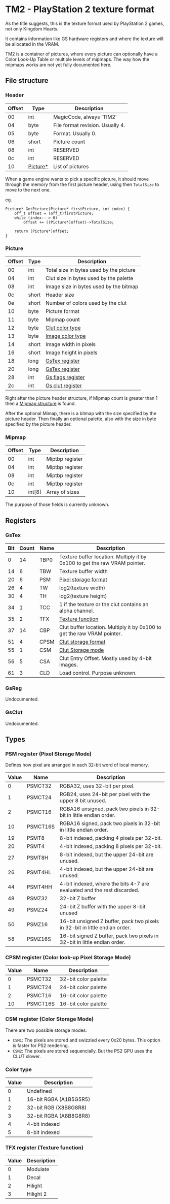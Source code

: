 # TM2 - PlayStation 2 texture format

As the title suggests, this is the texture format used by PlayStation 2 games, not only Kingdom Hearts.

It contains information like GS hardware registers and where the texture will be allocated in the VRAM.

TM2 is a container of pictures, where every picture can optionally have a Color Look-Up Table or multiple levels of mipmaps. The way how the mipmaps works are not yet fully documented here.

## File structure

### Header

| Offset | Type  | Description
|--------|-------|------------
| 00     | int   | MagicCode, always 'TIM2'
| 04     | byte  | File format revision. Usually 4.
| 05     | byte  | Format. Usually 0.
| 06     | short | Picture count
| 08     | int   | RESERVED
| 0c     | int   | RESERVED
| 10     | [Picture*](#picture) | List of pictures

When a game engine wants to pick a specific picture, it should move through the memory from the first picture header, using then `TotalSize` to move to the next one.

eg.
```
Picture* GetPicture(Picture* firstPicture, int index) {
    off_t offset = (off_t)firstPicture;
    while (index-- > 0)
        offset += ((Picture*)offset)->TotalSize;

    return (Picture*)offset;
}
```

### Picture

| Offset | Type  | Description
|--------|-------|------------
| 00     | int   | Total size in bytes used by the picture
| 04     | int   | Clut size in bytes used by the palette
| 08     | int   | Image size in bytes used by the bitmap
| 0c     | short | Header size
| 0e     | short | Number of colors used by the clut
| 10     | byte  | Picture format
| 11     | byte  | Mipmap count
| 12     | byte  | [Clut color type](#color-type)
| 13     | byte  | [Image color type](#color-type)
| 14     | short | Image width in pixels
| 16     | short | Image height in pixels
| 18     | long  | [GsTex register](#gstex)
| 20     | long  | [GsTex register](#gstex)
| 28     | int   | [Gs flags register](#gsreg)
| 2c     | int   | [Gs clut register](#gsclut)

Right after the picture header structure, if Mipmap count is greater than 1 then a [Mipmap structure](#mipmap) is found.

After the optional Mimap, there is a bitmap with the size specified by the picture header. Then finally an optional palette, also with the size in byte specified by the picture header.

### Mipmap

| Offset | Type  | Description
|--------|-------|------------
| 00     | int   | Miptbp register
| 04     | int   | Miptbp register
| 08     | int   | Miptbp register
| 0c     | int   | Miptbp register
| 10     | int[8] | Array of sizes

The purpose of those fields is currently unknown.

## Registers

### GsTex

| Bit | Count | Name | Description
|-----|-------|------|------------
| 0   | 14    | TBP0 | Texture buffer location. Multiply it by 0x100 to get the raw VRAM pointer.
| 14  | 6     | TBW  | Texture buffer width
| 20  | 6     | PSM  | [Pixel storage format](#psm-register-pixel-storage-mode)
| 26  | 4     | TW   | log2(texture width)
| 30  | 4     | TH   | log2(texture height)
| 34  | 1     | TCC  | 1 if the texture or the clut contains an alpha channel.
| 35  | 2     | TFX  | [Texture function](#tfx-register-texture-function)
| 37  | 14    | CBP  | Clut buffer location. Multiply it by 0x100 to get the raw VRAM pointer.
| 51  | 4     | CPSM | [Clut storage format](#cpsm-register-color-look-up-pixel-storage-mode)
| 55  | 1     | CSM  | [Clut Storage mode](#csm-register-color-storage-mode)
| 56  | 5     | CSA  | Clut Entry Offset. Mostly used by 4-bit images.
| 61  | 3     | CLD  | Load control. Purpose unknown.

### GsReg

Undocumented.

### GsClut

Undocumented.

## Types

### PSM register (Pixel Storage Mode)

Defines how pixel are arranged in each 32-bit word of local memory.

| Value | Name     | Description
|-------|----------|-------------
| 0     | PSMCT32  | RGBA32, uses 32-bit per pixel.
| 1     | PSMCT24  | RGB24, uses 24-bit per pixel with the upper 8 bit unused.
| 2     | PSMCT16  | RGBA16 unsigned, pack two pixels in 32-bit in little endian order.
| 10    | PSMCT16S | RGBA16 signed, pack two pixels in 32-bit in little endian order.
| 19    | PSMT8    | 8-bit indexed, packing 4 pixels per 32-bit.
| 20    | PSMT4    | 4-bit indexed, packing 8 pixels per 32-bit.
| 27    | PSMT8H   | 8-bit indexed, but the upper 24-bit are unused.
| 26    | PSMT4HL  | 4-bit indexed, but the upper 24-bit are unused.
| 44    | PSMT4HH  | 4-bit indexed, where the bits 4-7 are evaluated and the rest discarded.
| 48    | PSMZ32   | 32-bit Z buffer
| 49    | PSMZ24   | 24-bit Z buffer with the upper 8-bit unused
| 50    | PSMZ16   | 16-bit unsigned Z buffer, pack two pixels in 32-bit in little endian order.
| 58    | PSMZ16S  | 16-bit signed Z buffer, pack two pixels in 32-bit in little endian order.

### CPSM register (Color look-up Pixel Storage Mode)

| Value | Name     | Description
|-------|----------|-------------
| 0     | PSMCT32  | 32-bit color palette
| 1     | PSMCT24  | 24-bit color palette
| 2     | PSMCT16  | 16-bit color palette
| 10    | PSMCT16S | 16-bit color palette

### CSM register (Color Storage Mode)

There are two possible storage modes:

* `CSM1`: The pixels are stored and swizzled every 0x20 bytes. This option is faster for PS2 rendering.
* `CSM2`: The pixels are stored sequencially. But the PS2 GPU uses the CLUT slower.

### Color type

| Value | Description
|-------|------------
| 0     | Undefined
| 1     | 16-bit RGBA (A1B5G5R5)
| 2     | 32-bit RGB (X8B8G8R8)
| 3     | 32-bit RGBA (A8B8G8R8)
| 4     | 4-bit indexed
| 5     | 8-bit indexed

### TFX register (Texture function)

| Value | Description
|-------|------------
| 0     | Modulate
| 1     | Decal
| 2     | Hilight
| 3     | Hilight 2
